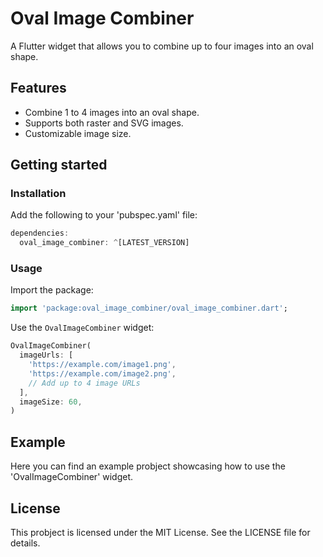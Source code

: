 # Oval Image Combiner

A Flutter widget that allows you to combine up to four images into an oval shape.

## Features

- Combine 1 to 4 images into an oval shape.
- Supports both raster and SVG images.
- Customizable image size.

## Getting started

### Installation

Add the following to your 'pubspec.yaml' file:

```dart
dependencies:
  oval_image_combiner: ^[LATEST_VERSION]
```

### Usage

Import the package:

```dart
import 'package:oval_image_combiner/oval_image_combiner.dart';
```

Use the `OvalImageCombiner` widget:

```dart
OvalImageCombiner(
  imageUrls: [
    'https://example.com/image1.png',
    'https://example.com/image2.png',
    // Add up to 4 image URLs
  ],
  imageSize: 60,
)
```

## Example 
Here you can find an example probject showcasing how to use the 'OvalImageCombiner' widget.

## License
This probject is licensed under the MIT License. See the LICENSE file for details.



